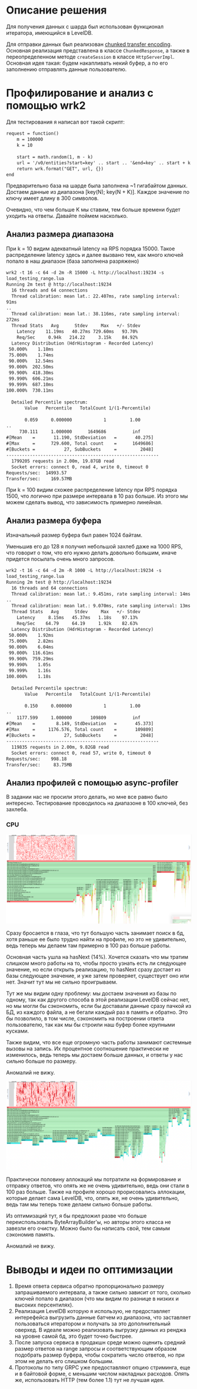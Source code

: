 # Описание решения

Для получения данных с шарда был использован функционал итератора, имеющийся в LevelDB.

Для отправки данных был реализован [chunked transfer encoding](https://en.wikipedia.org/wiki/Chunked_transfer_encoding).
Основная реализация представлена в классе `ChunkedResponse`, а также в переопределенном методе `createSession` в классе
`HttpServerImpl`.
Основная идея такая: будем накапливать некий буфер, а по его заполнению отправлять данные пользователю.

# Профилирование и анализ с помощью wrk2

Для тестирования я написал вот такой скрипт:
```
request = function()
    m = 100000
    k = 10

    start = math.random(1, m - k)
    url = '/v0/entities?start=key' .. start .. '&end=key' .. start + k
    return wrk.format("GET", url, {})
end
```

Предварительно база на шарде была заполнена ~1 гигабайтом данных. Достаем данные из диапазона
\[key(N); key(N + K)]. Каждое значение по ключу имеет длину в 300 символов.

Очевидно, что чем больше K мы ставим, тем больше времени будет уходить на ответы. Давайте поймем насколько.

## Анализ размера диапазона

При k = 10 видим адекватный latency на RPS порядка 15000. Такое распределение latency здесь 
и далее вызвано тем, как много ключей попало в наш диапазон (база заполнена разряжено)

```
wrk2 -t 16 -c 64 -d 2m -R 15000 -L http://localhost:19234 -s load_testing_range.lua
Running 2m test @ http://localhost:19234
  16 threads and 64 connections
  Thread calibration: mean lat.: 22.407ms, rate sampling interval: 91ms
..
  Thread calibration: mean lat.: 38.116ms, rate sampling interval: 272ms
  Thread Stats   Avg      Stdev     Max   +/- Stdev
    Latency    11.19ms   40.27ms 729.60ms   93.70%
    Req/Sec     0.94k   214.22     3.15k    84.92%
  Latency Distribution (HdrHistogram - Recorded Latency)
 50.000%    1.18ms
 75.000%    1.74ms
 90.000%   12.54ms
 99.000%  202.50ms
 99.900%  418.30ms
 99.990%  606.21ms
 99.999%  687.10ms
100.000%  730.11ms

  Detailed Percentile spectrum:
       Value   Percentile   TotalCount 1/(1-Percentile)

       0.059     0.000000            1         1.00
..
     730.111     1.000000      1649686          inf
#[Mean    =       11.190, StdDeviation   =       40.275]
#[Max     =      729.600, Total count    =      1649686]
#[Buckets =           27, SubBuckets     =         2048]
----------------------------------------------------------
  1799205 requests in 2.00m, 19.87GB read
  Socket errors: connect 0, read 4, write 0, timeout 0
Requests/sec:  14993.57
Transfer/sec:    169.57MB

```

При k = 100 видим схожее распределение latency при RPS порядка 1500, что логично при размере 
интервала в 10 раз больше. Из этого мы можем сделать вывод, что зависимость примерно линейная.

## Анализ размера буфера

Изначальный размер буфера был равен 1024 байтам. 

Уменьшив его до 128 я получил небольшой захлеб даже на 1000 RPS, что говорит о том, что его нужно делать довольно большим,
иначе придется посылать очень много запросов.

```
wrk2 -t 16 -c 64 -d 2m -R 1000 -L http://localhost:19234 -s load_testing_range.lua
Running 2m test @ http://localhost:19234
  16 threads and 64 connections
  Thread calibration: mean lat.: 9.451ms, rate sampling interval: 14ms
..
  Thread calibration: mean lat.: 9.070ms, rate sampling interval: 13ms
  Thread Stats   Avg      Stdev     Max   +/- Stdev
    Latency     8.15ms   45.37ms   1.18s    97.13%
    Req/Sec    64.79     64.19     1.92k    82.63%
  Latency Distribution (HdrHistogram - Recorded Latency)
 50.000%    1.92ms
 75.000%    2.82ms
 90.000%    6.04ms
 99.000%  116.61ms
 99.900%  759.29ms
 99.990%    1.05s 
 99.999%    1.16s 
100.000%    1.18s 

  Detailed Percentile spectrum:
       Value   Percentile   TotalCount 1/(1-Percentile)

       0.150     0.000000            1         1.00
..
    1177.599     1.000000       109809          inf
#[Mean    =        8.149, StdDeviation   =       45.373]
#[Max     =     1176.576, Total count    =       109809]
#[Buckets =           27, SubBuckets     =         2048]
----------------------------------------------------------
  119835 requests in 2.00m, 9.82GB read
  Socket errors: connect 0, read 57, write 0, timeout 0
Requests/sec:    998.18
Transfer/sec:     83.75MB
```

## Анализ профилей с помощью async-profiler

В задании нас не просили этого делать, но мне все равно было интересно.
Тестирование проводилось на диапазоне в 100 ключей, без захлеба.

### CPU

![range_cpu](files/flamegraph/range_cpu.png)

Сразу бросается в глаза, что тут большую часть занимает поиск в бд, хотя раньше ее было трудно найти на профиле, но это
не удивительно, ведь теперь мы делаем там примерно в 100 раз больше работы.

Основная часть ушла на hasNext (14%). Хочется сказать что мы тратим слишком много работы на то, чтобы просто узнать есть
ли следующее значение, но если открыть реализацию, то hasNext сразу достает из базы следующее значение, и уже затем проверяет,
существует оно или нет. Значит тут мы не сильно проигрываем. 

Тут же мы видим одну проблему: мы достаем значения из базы по одному, так как другого способа в этой реализации LevelDB
сейчас нет, но мы могли бы сэкономить, если бы доставали данные сразу пачкой из БД, из каждого файла, а не бегали каждый раз в 
память и обратно. Это бы позволило, в том числе, сэкономить на построении ответа пользователю, так как мы бы строили наш буфер
более крупными кусками.

Также видим, что все еще огромную часть работы занимают системные вызовы на запись. Их процентное соотношение практически не 
изменилось, ведь теперь мы достаем больше данных, и ответы у нас сильно больше по размеру.

Аномалий не вижу.

![range_alloc](files/flamegraph/range_alloc.png)

Практически половину аллокаций мы потратили на формирование и отправку ответов, что опять же не очень удивительно, ведь
они стали в 100 раз больше. Также на профиле хорошо прорисовались аллокации, которые делает сама LevelDB, что, опять же, 
не очень удивительно, ведь там мы теперь тоже делаем сильно больше работы.

Из оптимизаций тут, я бы предложил разве что больше переиспользовать ByteArrayBuilder'ы, но авторы этого класса не завезли
его очистку. Можно было бы написать свой, тем самым сэкономив память.

Аномалий не вижу.

# Выводы и идеи по оптимизации

1. Время ответа сервиса обратно пропорционально размеру запрашиваемого интервала, а также сильно зависит от
того, сколько ключей попало в диапазон (что мы видим по разнице в низких и высоких персентилях).
2. Реализация LevelDB которую я использую, не предоставляет интерефейса выгрузить данные батчем из диапазона, что
заставляет пользоваться итератором и получать за это дополнительный оверхед. В идеале можно реализовать выгрузку данных
из ренджа на уровне самой бд, это будет точно быстрее.
3. После запуска сервиса в продакшн среде можно оценить средний размер ответов на range запросы и соответствующим образом
подобрать размер буфера, чтобы сократить число ответов, но при этом не делать его слишком большим.
4. Протоколы по типу GRPC уже предоставляют опцию стриминга, еще и в байтовой форме, с меньшим числом накладных расходов.
Опять же, использовать HTTP (тем более 1.1) тут не лучшая идея.
